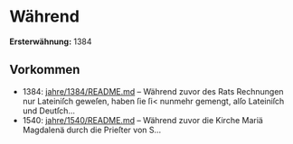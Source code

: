 # Während

**Ersterwähnung:** 1384

## Vorkommen
- 1384: [jahre/1384/README.md](../jahre/1384/README.md) – Während zuvor des Rats Rechnungen nur Lateiniſch
geweſen, haben ſie ſi< nunmehr gemengt, alſo Lateiniſch
und Deutſch...
- 1540: [jahre/1540/README.md](../jahre/1540/README.md) – Während zuvor die Kirche Mariä Magdalenä durch
die Prieſter von S...
